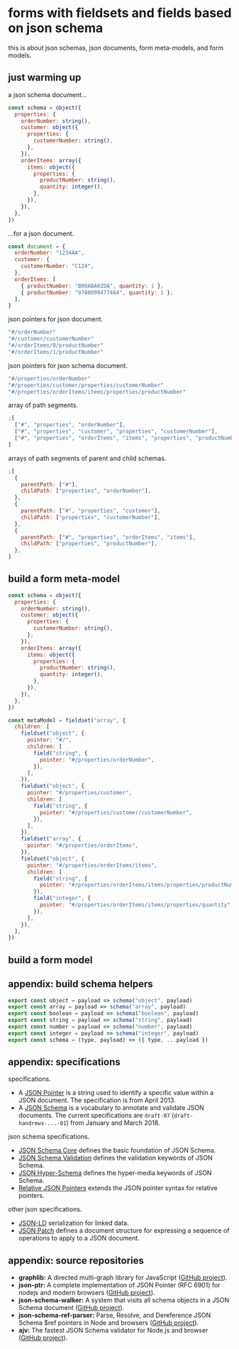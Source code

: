 # forms with fieldsets and fields based on json schema

this is about json schemas, json documents, form meta-models, and form models.

## just warming up

a json schema document...

```js
const schema = object({
  properties: {
    orderNumber: string(),
    customer: object({
      properties: {
        customerNumber: string(),
      },
    }),
    orderItems: array({
      items: object({
        properties: {
          productNumber: string(),
          quantity: integer(),
        },
      }),
    }),
  },
})
```

...for a json document.

```js
const document = {
  orderNumber: "1234AA",
  customer: {
    customerNumber: "C124",
  },
  orderItems: [
    { productNumber: "B00ABA0ZOA", quantity: 1 },
    { productNumber: "9780099477464", quantity: 1 },
  ],
}
```

json pointers for json document.

```js
"#/orderNumber"
"#/customer/customerNumber"
"#/orderItems/0/productNumber"
"#/orderItems/1/productNumber"
```

json pointers for json schema document.

```js
"#/properties/orderNumber"
"#/properties/customer/properties/customerNumber"
"#/properties/orderItems/items/properties/productNumber"
```

array of path segments.

```js
;[
  ["#", "properties", "orderNumber"],
  ["#", "properties", "customer", "properties", "customerNumber"],
  ["#", "properties", "orderItems", "items", "properties", "productNumber"],
]
```

arrays of path segments of parent and child schemas.

```js
;[
  {
    parentPath: ["#"],
    childPath: ["properties", "orderNumber"],
  },
  {
    parentPath: ["#", "properties", "customer"],
    childPath: ["properties", "customerNumber"],
  },
  {
    parentPath: ["#", "properties", "orderItems", "items"],
    childPath: ["properties", "productNumber"],
  },
]
```

## build a form meta-model

```js
const schema = object({
  properties: {
    orderNumber: string(),
    customer: object({
      properties: {
        customerNumber: string(),
      },
    }),
    orderItems: array({
      items: object({
        properties: {
          productNumber: string(),
          quantity: integer(),
        },
      }),
    }),
  },
})
```

```js
const metaModel = fieldset("array", {
  children: [
    fieldset("object", {
      pointer: "#/",
      children: [
        field("string", {
          pointer: "#/properties/orderNumber",
        }),
      ],
    }),
    fieldset("object", {
      pointer: "#/properties/customer",
      children: [
        field("string", {
          pointer: "#/properties/customer/customerNumber",
        }),
      ],
    }),
    fieldset("array", {
      pointer: "#/properties/orderItems",
    }),
    fieldset("object", {
      pointer: "#/properties/orderItems/items",
      children: [
        field("string", {
          pointer: "#/properties/orderItems/items/properties/productNumber",
        }),
        field("integer", {
          pointer: "#/properties/orderItems/items/properties/quantity",
        }),
      ],
    }),
  ],
})
```

## build a form model

## appendix: build schema helpers

```js
export const object = payload => schema("object", payload)
export const array = payload => schema("array", payload)
export const boolean = payload => schema("boolean", payload)
export const string = payload => schema("string", payload)
export const number = payload => schema("number", payload)
export const integer = payload => schema("integer", payload)
export const schema = (type, payload) => ({ type, ...payload })
```

## appendix: specifications

specifications.

- A [JSON Pointer](https://tools.ietf.org/html/rfc6901) is a string used to identify a specific value within a JSON document. The specification is from April 2013.
- A [JSON Schema](https://json-schema.org/specification.html) is a vocabulary to annotate and validate JSON documents. The current specifications are `draft-07` (`draft-handrews-...-01`) from January and March 2018.

json schema specifications.

- [JSON Schema Core](https://tools.ietf.org/html/draft-handrews-json-schema-01) defines the basic foundation of JSON Schema.
- [JSON Schema Validation](https://tools.ietf.org/html/draft-handrews-json-schema-validation-01) defines the validation keywords of JSON Schema.
- [JSON Hyper-Schema](https://tools.ietf.org/html/draft-handrews-json-schema-hyperschema-01) defines the hyper-media keywords of JSON Schema.
- [Relative JSON Pointers](https://tools.ietf.org/html/draft-handrews-relative-json-pointer-01) extends the JSON pointer syntax for relative pointers.

other json specifications.

- [JSON-LD](https://www.w3.org/TR/json-ld/) serialization for linked data.
- [JSON Patch](https://tools.ietf.org/html/rfc6902) defines a document structure for expressing a sequence of operations to apply to a JSON document.

## appendix: source repositories

- **graphlib:** A directed multi-graph library for JavaScript ([GitHub project](https://github.com/dagrejs/graphlib)).
- **json-ptr:** A complete implementation of JSON Pointer (RFC 6901) for nodejs and modern browsers ([GitHub project](https://github.com/flitbit/json-ptr)).
- **json-schema-walker:** A system that visits all schema objects in a JSON Schema document ([GitHub project](https://github.com/cloudflare/json-schema-tools/tree/master/workspaces/json-schema-walker)).
- **json-schema-ref-parser:** Parse, Resolve, and Dereference JSON Schema \$ref pointers in Node and browsers ([GitHub project](https://github.com/APIDevTools/json-schema-ref-parser)).
- **ajv:** The fastest JSON Schema validator for Node.js and browser ([GitHub project](https://github.com/epoberezkin/ajv)).
